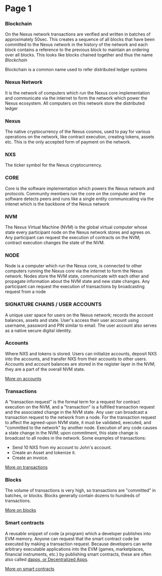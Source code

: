# Page 1

### Blockchain <a href="#blockchain" id="blockchain"></a>

On the Nexus network transactions are verified and written in batches of approximately 50sec. This creates a sequence of all blocks that have been committed to the Nexus network in the history of the network and each block contains a reference to the previous block to maintain an ordering over all blocks. This looks like blocks chained together and thus the name _Blockchain_

Blockchain is a common name used to refer distributed ledger systems

### Nexus Network

It is the network of computers which run the Nexus core implementation and communicate via the internet to form the network which power the Nexus ecosystem. All computers on this network store the distributed ledger

### Nexus <a href="#eth" id="eth"></a>

The native cryptocurrency of the Nexus cosmos, used to pay for various operations on the network, like contract execution, creating tokens, assets etc. This is the only accepted form of payment on the network.

### NXS

The ticker symbol for the Nexus cryptocurrency.&#x20;

### CORE <a href="#evm" id="evm"></a>

Core is the software implementation which powers the Nexus network and protocols. Community members run the core on the computer and the software detects peers and runs like a single entity communicating via the intenet which is the backbone of the Nexus network&#x20;

### NVM <a href="#evm" id="evm"></a>

The Nexus Virtual Machine (NVM) is the global virtual computer whose state every participant node on the Nexus network stores and agrees on. Any participant can request the execution of contracts on the NVM; contract execution changes the state of the NVM.

### NODE <a href="#nodes" id="nodes"></a>

Node is a computer which run the Nexus core, is connected to other computers running the Nexus core via the internet to form the Nexus network. Nodes store the NVM state, communicate with each other and propagate information about the NVM state and new state changes. Any participant can request the execution of transactions by broadcasting request from a node

### SIGNATURE CHAINS / USER ACCOUNTS <a href="#accounts" id="accounts"></a>

A unique user space for users on the Nexus network; records the account balances, assets and state. User's access their user account using username, password and PIN similar to email. The user account also serves as a native secure digital identity.&#x20;

### Accounts

Where NXS and tokens is stored. Users can initialize accounts, deposit NXS into the accounts, and transfer NXS from their accounts to other users. Accounts and account balances are stored in the register layer in the NVM; they are a part of the overall NVM state.

[More on accounts](https://ethereum.org/en/developers/docs/accounts/)

### Transactions <a href="#transactions" id="transactions"></a>

A "transaction request" is the formal term for a request for contract execution on the NVM, and a "transaction" is a fulfilled transaction request and the associated change in the NVM state. Any user can broadcast a transaction request to the network from a node. For the transaction request to affect the agreed-upon NVM state, it must be validated, executed, and "committed to the network" by another node. Execution of any code causes a state change in the NVM; upon commitment, this state change is broadcast to all nodes in the network. Some examples of transactions:

* Send 10 NXS from my account to John's account.
* Create an Asset and tokenize it.
* Create an invoice.

[More on transactions](https://ethereum.org/en/developers/docs/transactions/)

### Blocks <a href="#blocks" id="blocks"></a>

The volume of transactions is very high, so transactions are "committed" in batches, or blocks. Blocks generally contain dozens to hundreds of transactions.

[More on blocks](https://ethereum.org/en/developers/docs/blocks/)

### Smart contracts <a href="#smart-contracts" id="smart-contracts"></a>

A reusable snippet of code (a program) which a developer publishes into EVM memory. Anyone can request that the smart contract code be executed by making a transaction request. Because developers can write arbitrary executable applications into the EVM (games, marketplaces, financial instruments, etc.) by publishing smart contracts, these are often also called [dapps, or Decentralized Apps](https://ethereum.org/en/developers/docs/dapps/).

[More on smart contracts](https://ethereum.org/en/developers/docs/smart-contracts/)
